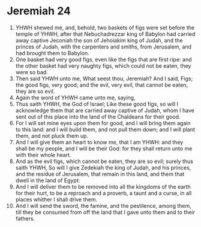 ﻿# Jeremiah  24
1. YHWH shewed me, and, behold, two baskets of figs were set before the temple of YHWH, after that Nebuchadrezzar king of Babylon had carried away captive Jeconiah the son of Jehoiakim king of Judah, and the princes of Judah, with the carpenters and smiths, from Jerusalem, and had brought them to Babylon. 
2. One basket had very good figs, even like the figs that are first ripe: and the other basket had very naughty figs, which could not be eaten, they were so bad. 
3. Then said YHWH unto me, What seest thou, Jeremiah? And I said, Figs; the good figs, very good; and the evil, very evil, that cannot be eaten, they are so evil. 
4.  Again the word of YHWH came unto me, saying, 
5. Thus saith YHWH, the God of Israel; Like these good figs, so will I acknowledge them that are carried away captive of Judah, whom I have sent out of this place into the land of the Chaldeans for their good. 
6. For I will set mine eyes upon them for good, and I will bring them again to this land: and I will build them, and not pull them down; and I will plant them, and not pluck them up. 
7. And I will give them an heart to know me, that I am YHWH: and they shall be my people, and I will be their God: for they shall return unto me with their whole heart. 
8.  And as the evil figs, which cannot be eaten, they are so evil; surely thus saith YHWH, So will I give Zedekiah the king of Judah, and his princes, and the residue of Jerusalem, that remain in this land, and them that dwell in the land of Egypt: 
9. And I will deliver them to be removed into all the kingdoms of the earth for their hurt, to be a reproach and a proverb, a taunt and a curse, in all places whither I shall drive them. 
10. And I will send the sword, the famine, and the pestilence, among them, till they be consumed from off the land that I gave unto them and to their fathers. 
